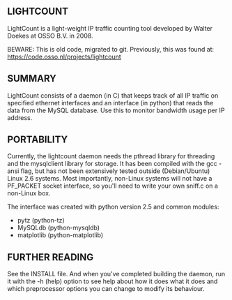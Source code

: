 LIGHTCOUNT
----------

LightCount is a light-weight IP traffic counting tool developed by Walter
Doekes at OSSO B.V. in 2008.

BEWARE: This is old code, migrated to git. Previously, this was found at:
https://code.osso.nl/projects/lightcount


SUMMARY
-------

LightCount consists of a daemon (in C) that keeps track of all IP traffic on
specified ethernet interfaces and an interface (in python) that reads the data
from the MySQL database. Use this to monitor bandwidth usage per IP address.


PORTABILITY
-----------

Currently, the lightcount daemon needs the pthread library for threading and
the mysqlclient library for storage. It has been compiled with the gcc -ansi
flag, but has not been extensively tested outside (Debian/Ubuntu) Linux 2.6
systems. Most importantly, non-Linux systems will not have a PF\_PACKET
socket interface, so you'll need to write your own sniff.c on a non-Linux box.

The interface was created with python version 2.5 and common modules:
 * pytz (python-tz)
 * MySQLdb (python-mysqldb)
 * matplotlib (python-matplotlib)


FURTHER READING
---------------

See the INSTALL file. And when you've completed building the daemon, run it
with the -h (help) option to see help about how it does what it does and which
preprocessor options you can change to modify its behaviour.
